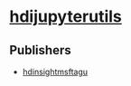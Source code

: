 # [hdijupyterutils](https://pypi.org/project/hdijupyterutils)



## Publishers
- [hdinsightmsftagu](https://pypi.org/user/hdinsightmsftagu)


